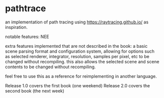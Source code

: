 # pathtrace
an implementation of path tracing using https://raytracing.github.io/ as inspiration.

notable features:
NEE

extra features implemented that are not described in the book:
a basic scene parsing format and configuration system, allowing for options such as selected renderer, integrator, resolution, samples per pixel, etc to be changed without recompiling. this also allows the selected scene and scene contents to be changed without recompiling.

feel free to use this as a reference for reimplementing in another language.

Release 1.0 covers the first book (one weekend)
Release 2.0 covers the second book (the next week)
